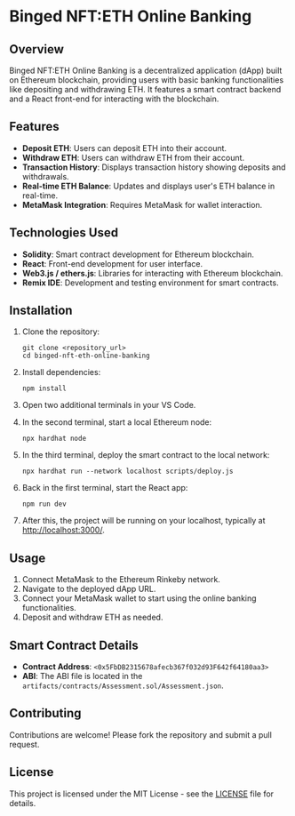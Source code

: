 # Binged NFT:ETH Online Banking

## Overview
Binged NFT:ETH Online Banking is a decentralized application (dApp) built on Ethereum blockchain, providing users with basic banking functionalities like depositing and withdrawing ETH. It features a smart contract backend and a React front-end for interacting with the blockchain.

## Features
- **Deposit ETH**: Users can deposit ETH into their account.
- **Withdraw ETH**: Users can withdraw ETH from their account.
- **Transaction History**: Displays transaction history showing deposits and withdrawals.
- **Real-time ETH Balance**: Updates and displays user's ETH balance in real-time.
- **MetaMask Integration**: Requires MetaMask for wallet interaction.

## Technologies Used
- **Solidity**: Smart contract development for Ethereum blockchain.
- **React**: Front-end development for user interface.
- **Web3.js / ethers.js**: Libraries for interacting with Ethereum blockchain.
- **Remix IDE**: Development and testing environment for smart contracts.

## Installation
1. Clone the repository:
   ```
   git clone <repository_url>
   cd binged-nft-eth-online-banking
   ```

2. Install dependencies:
   ```
   npm install
   ```

3. Open two additional terminals in your VS Code.

4. In the second terminal, start a local Ethereum node:
   ```
   npx hardhat node
   ```

5. In the third terminal, deploy the smart contract to the local network:
   ```
   npx hardhat run --network localhost scripts/deploy.js
   ```

6. Back in the first terminal, start the React app:
   ```
   npm run dev
   ```

7. After this, the project will be running on your localhost, typically at [http://localhost:3000/](http://localhost:3000/).

## Usage
1. Connect MetaMask to the Ethereum Rinkeby network.
2. Navigate to the deployed dApp URL.
3. Connect your MetaMask wallet to start using the online banking functionalities.
4. Deposit and withdraw ETH as needed.

## Smart Contract Details
- **Contract Address**: `<0x5FbDB2315678afecb367f032d93F642f64180aa3>`
- **ABI**: The ABI file is located in the `artifacts/contracts/Assessment.sol/Assessment.json`.

## Contributing
Contributions are welcome! Please fork the repository and submit a pull request.

## License
This project is licensed under the MIT License - see the [LICENSE](./LICENSE) file for details.
